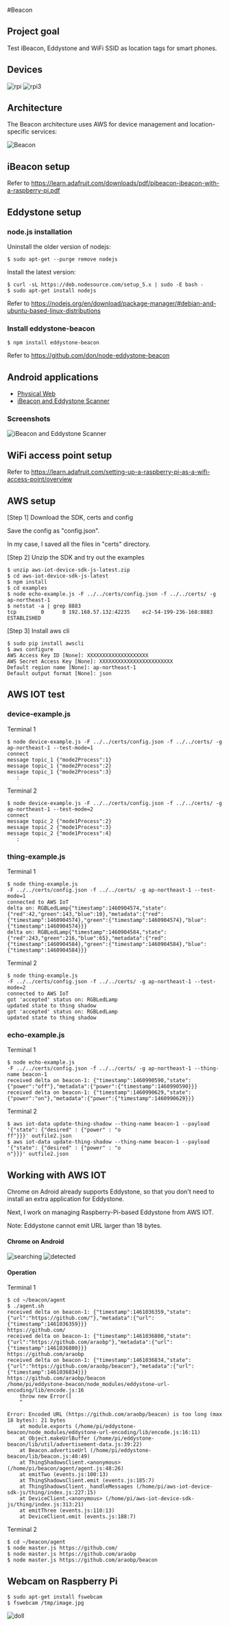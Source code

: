 #Beacon

## Project goal

Test iBeacon, Eddystone and WiFi SSID as location tags for smart phones.

## Devices
![rpi](./doc/rpi.png)
![rpi3](./doc/rpi3.png)

## Architecture
The Beacon architecture uses AWS for device management and location-specific services:

![Beacon](https://docs.google.com/drawings/d/1DZxTeMSGM-XhIbeoqJHV08z73gGVNqJ6OSQoyZqkEKk/pub?w=480&h=360)

## iBeacon setup

Refer to https://learn.adafruit.com/downloads/pdf/pibeacon-ibeacon-with-a-raspberry-pi.pdf

## Eddystone setup

### node.js installation

Uninstall the older version of nodejs:
```
$ sudo apt-get --purge remove nodejs
```

Install the latest version:
```
$ curl -sL https://deb.nodesource.com/setup_5.x | sudo -E bash -
$ sudo apt-get install nodejs
```

Refer to https://nodejs.org/en/download/package-manager/#debian-and-ubuntu-based-linux-distributions

### Install eddystone-beacon

```
$ npm install eddystone-beacon
```
Refer to https://github.com/don/node-eddystone-beacon

## Android applications

- [Physical Web](https://play.google.com/store/apps/developer?id=The+Physical+Web+Team)
- [iBeacon and Eddystone Scanner](https://play.google.com/store/apps/details?id=de.flurp.beaconscanner.app)

### Screenshots

![iBeacon and Eddystone Scanner](./doc/Screenshot_2016-04-12.jpg)

## WiFi access point setup

Refer to https://learn.adafruit.com/setting-up-a-raspberry-pi-as-a-wifi-access-point/overview

## AWS setup

[Step 1] Download the SDK, certs and config

Save the config as "config.json".

In my case, I saved all the files in "certs" directory.

[Step 2] Unzip the SDK and try out the examples

```
$ unzip aws-iot-device-sdk-js-latest.zip
$ cd aws-iot-device-sdk-js-latest
$ npm install
$ cd examples
$ node echo-example.js -F ../../certs/config.json -f ../../certs/ -g ap-northeast-1
$ netstat -a | grep 8883
tcp        0      0 192.168.57.132:42235    ec2-54-199-236-168:8883 ESTABLISHED
```

[Step 3] Install aws cli
```
$ sudo pip install awscli
$ aws configure
AWS Access Key ID [None]: XXXXXXXXXXXXXXXXXXXX
AWS Secret Access Key [None]: XXXXXXXXXXXXXXXXXXXXXXXX
Default region name [None]: ap-northeast-1
Default output format [None]: json
```

## AWS IOT test

### device-example.js

Terminal 1
```
$ node device-example.js -F ../../certs/config.json -f ../../certs/ -g ap-northeast-1 --test-mode=1
connect
message topic_1 {"mode2Process":1}
message topic_1 {"mode2Process":2}
message topic_1 {"mode2Process":3}
   :
```

Terminal 2
```
$ node device-example.js -F ../../certs/config.json -f ../../certs/ -g ap-northeast-1 --test-mode=2
connect
message topic_2 {"mode1Process":2}
message topic_2 {"mode1Process":3}
message topic_2 {"mode1Process":4}
   :
```

### thing-example.js

Terminal 1
```
$ node thing-example.js
-F ../../certs/config.json -f ../../certs/ -g ap-northeast-1 --test-mode=1
connected to AWS IoT
delta on: RGBLedLamp{"timestamp":1460904574,"state":{"red":42,"green":143,"blue":10},"metadata":{"red":{"timestamp":1460904574},"green":{"timestamp":1460904574},"blue":{"timestamp":1460904574}}}
delta on: RGBLedLamp{"timestamp":1460904584,"state":{"red":243,"green":216,"blue":65},"metadata":{"red":{"timestamp":1460904584},"green":{"timestamp":1460904584},"blue":{"timestamp":1460904584}}}
```

Terminal 2
```
$ node thing-example.js
-F ../../certs/config.json -f ../../certs/ -g ap-northeast-1 --test-mode=2
connected to AWS IoT
got 'accepted' status on: RGBLedLamp
updated state to thing shadow
got 'accepted' status on: RGBLedLamp
updated state to thing shadow
```

### echo-example.js

Terminal 1
```
$ node echo-example.js
-F ../../certs/config.json -f ../../certs/ -g ap-northeast-1 --thing-name beacon-1
received delta on beacon-1: {"timestamp":1460990590,"state":{"power":"off"},"metadata":{"power":{"timestamp":1460990590}}}
received delta on beacon-1: {"timestamp":1460990629,"state":{"power":"on"},"metadata":{"power":{"timestamp":1460990629}}}
```

Terminal 2
```
$ aws iot-data update-thing-shadow --thing-name beacon-1 --payload '{"state": {"desired" : {"power" : "o
ff"}}}' outfile2.json
$ aws iot-data update-thing-shadow --thing-name beacon-1 --payload '{"state": {"desired" : {"power" : "o
n"}}}' outfile2.json
```

## Working with AWS IOT

Chrome on Adroid already supports Eddystone, so that you don't need to install an extra application for Eddystone.

Next, I work on managing Raspberry-Pi-based Eddystone from AWS IOT.

Note: Eddystone cannot emit URL larger than 18 bytes.

#### Chrome on Android
![searching](./doc/Screenshot_2016-04-19-1.png)
![detected](./doc/Screenshot_2016-04-19-2.png)

#### Operation
Terminal 1
```
$ cd ~/beacon/agent
$ ./agent.sh
received delta on beacon-1: {"timestamp":1461036359,"state":{"url":"https://github.com/"},"metadata":{"url":{"timestamp":1461036359}}}
https://github.com/
received delta on beacon-1: {"timestamp":1461036800,"state":{"url":"https://github.com/araobp"},"metadata":{"url":{"timestamp":1461036800}}}
https://github.com/araobp
received delta on beacon-1: {"timestamp":1461036834,"state":{"url":"https://github.com/araobp/beacon"},"metadata":{"url":{"timestamp":1461036834}}}
https://github.com/araobp/beacon
/home/pi/eddystone-beacon/node_modules/eddystone-url-encoding/lib/encode.js:16
    throw new Error([
    ^

Error: Encoded URL (https://github.com/araobp/beacon) is too long (max 18 bytes): 21 bytes
    at module.exports (/home/pi/eddystone-beacon/node_modules/eddystone-url-encoding/lib/encode.js:16:11)
    at Object.makeUrlBuffer (/home/pi/eddystone-beacon/lib/util/advertisement-data.js:39:22)
    at Beacon.advertiseUrl (/home/pi/eddystone-beacon/lib/beacon.js:40:49)
    at ThingShadowsClient.<anonymous> (/home/pi/beacon/agent/agent.js:48:26)
    at emitTwo (events.js:100:13)
    at ThingShadowsClient.emit (events.js:185:7)
    at ThingShadowsClient._handleMessages (/home/pi/aws-iot-device-sdk-js/thing/index.js:227:15)
    at DeviceClient.<anonymous> (/home/pi/aws-iot-device-sdk-js/thing/index.js:313:21)
    at emitThree (events.js:110:13)
    at DeviceClient.emit (events.js:188:7)
```

Terminal 2
```
$ cd ~/beacon/agent
$ node master.js https://github.com/
$ node master.js https://github.com/araobp
$ node master.js https://github.com/araobp/beacon
```

## Webcam on Raspberry Pi

```
$ sudo apt-get install fswebcam
$ fswebcam /tmp/image.jpg
```

![doll](./doc/doll.jpg)



